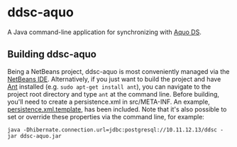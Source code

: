 ddsc-aquo
=========

A Java command-line application for synchronizing with [Aquo DS](http://www.aquo.nl/aquo-standaard/aquo-domeintabellen/).

Building ddsc-aquo
------------------

Being a NetBeans project, ddsc-aquo is most conveniently managed via the [NetBeans IDE](http://netbeans.org/). Alternatively, if you just want to build the project and have [Ant](http://ant.apache.org/) installed (e.g. `sudo apt-get install ant`), you can navigate to the project root directory and type `ant` at the command line. Before building, you'll need to create a persistence.xml in src/META-INF. An example, [persistence.xml.template](https://github.com/ddsc/ddsc-aquo/blob/master/src/META-INF/persistence.xml.template), has been included. Note that it's also possible to set or override these properties via the command line, for example:

	java -Dhibernate.connection.url=jdbc:postgresql://10.11.12.13/ddsc -jar ddsc-aquo.jar